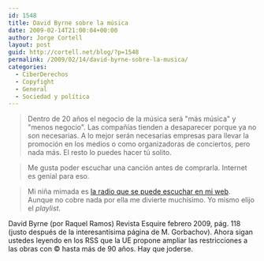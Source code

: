 ```yaml
---
id: 1548
title: David Byrne sobre la música
date: 2009-02-14T21:00:04+00:00
author: Jorge Cortell
layout: post
guid: http://cortell.net/blog/?p=1548
permalink: /2009/02/14/david-byrne-sobre-la-musica/
categories:
  - CiberDerechos
  - Copyfight
  - General
  - Sociedad y polí­tica
---
```

> Dentro de 20 años el negocio de la música será "más música" y "menos negocio". Las compañías tienden a desaparecer porque ya no son necesarias. A lo mejor serán necesarias empresas para llevar la promoción en los medios o como organizadoras de conciertos, pero nada más. El resto lo puedes hacer tú solito.

> Me gusta poder escuchar una canción antes de comprarla. Internet es genial para eso.

> Mi niña mimada es <a title="http://www.davidbyrne.com/radio/" href="http://www.davidbyrne.com/radio/" target="_blank">la radio que se puede escuchar en mi web</a>. Aunque no cobre nada por ella me divierte muchísimo. Yo mismo elijo el _playlist_.

David Byrne (por Raquel Ramos) Revista Esquire febrero 2009, pág. 118 (justo después de la interesantísima página de M. Gorbachov). Ahora sigan ustedes leyendo en los RSS que la UE propone ampliar las restricciones a las obras con © hasta más de 90 años. Hay que joderse.